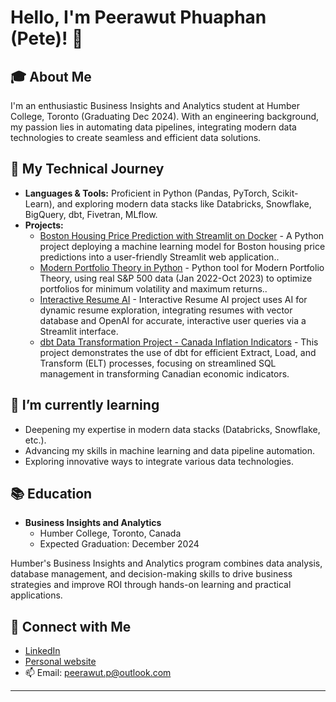 # Hello, I'm Peerawut Phuaphan (Pete)! 👋

## 🎓 About Me
I'm an enthusiastic Business Insights and Analytics student at Humber College, Toronto (Graduating Dec 2024). With an engineering background, my passion lies in automating data pipelines, integrating modern data technologies to create seamless and efficient data solutions.

## 🚀 My Technical Journey
- **Languages & Tools:** Proficient in Python (Pandas, PyTorch, Scikit-Learn), and exploring modern data stacks like Databricks, Snowflake, BigQuery, dbt, Fivetran, MLflow.
- **Projects:** 
  - [Boston Housing Price Prediction with Streamlit on Docker](https://github.com/PetePhuaphan/boston-housing-price-docker) - A Python project deploying a machine learning model for Boston housing price predictions into a user-friendly Streamlit web application..
  - [Modern Portfolio Theory in Python](https://github.com/PetePhuaphan/modern-portfolio-theory-steamlit) - Python tool for Modern Portfolio Theory, using real S&P 500 data (Jan 2022-Oct 2023) to optimize portfolios for minimum volatility and maximum returns..
  - [Interactive Resume AI](https://github.com/PetePhuaphan/interactive-resume-ai) - Interactive Resume AI project uses AI for dynamic resume exploration, integrating resumes with vector database and OpenAI for accurate, interactive user queries via a Streamlit interface.
  - [dbt Data Transformation Project - Canada Inflation Indicators](https://github.com/PetePhuaphan/dbt-inflation-indicators/tree/main) - This project demonstrates the use of dbt for efficient Extract, Load, and Transform (ELT) processes, focusing on streamlined SQL management in transforming Canadian economic indicators.

## 🌱 I’m currently learning
- Deepening my expertise in modern data stacks (Databricks, Snowflake, etc.).
- Advancing my skills in machine learning and data pipeline automation.
- Exploring innovative ways to integrate various data technologies.

## 📚 Education
- **Business Insights and Analytics**
  - Humber College, Toronto, Canada
  - Expected Graduation: December 2024

Humber's Business Insights and Analytics program combines data analysis, database management, and decision-making skills to drive business strategies and improve ROI through hands-on learning and practical applications.

## 🤝 Connect with Me
- [LinkedIn](https://www.linkedin.com/in/peerawutp/)
- [Personal website](https://peerawut.me)
- 📫 Email: peerawut.p@outlook.com

---
